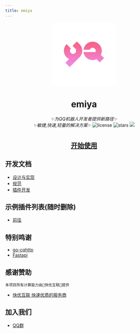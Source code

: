 ```yaml
---
title: emiya
---
```


<div align="center">
<img src='./img/YA.png' width='200' alt='logo' aling='middle'/>

# emiya
_✨为QQ机器人开发者提供新路径✨_  
_✨敏捷,快速,轻量的解决方案✨_
<img src="https://img.shields.io/github/license/Lixeer/emiya" alt="license" />
<img src="https://img.shields.io/github/stars/Lixeer/emiya" alt="stars" />
<img src="https://img.shields.io/badge/Support-Python%203.8%2B-green?" />  

# 

## [开始使用](./docs/开始使用)
</div>


## 开发文档

- [设计与实现](./docs/%E5%BC%80%E5%8F%91%E6%96%87%E6%A1%A3/build-emiya/%E8%AE%BE%E8%AE%A1%E4%B8%8E%E5%AE%9E%E7%8E%B0)
- [规范](./docs/%E5%BC%80%E5%8F%91%E6%96%87%E6%A1%A3/build-emiya/%E8%A7%84%E8%8C%83)
- [插件开发](./docs/category/2-plugins-docs)

## 示例插件列表(随时删除)
- [前往](https://github.com/Lixeer/emiya/blob/main/docs/%E6%8F%92%E4%BB%B6.md)



## 特别鸣谢


- [go-cqhttp](https://github.com/Mrs4s/go-cqhttp)
- [Fastapi](https://github.com/tiangolo/fastapi)
## 感谢赞助

`本项目所有计算能力由🏅快优互联🏅提供`

- [快优互联 快速优质的服务商](http://www.kyvps.cn)

##  加入我们
- [QQ群](https://qm.qq.com/q/Z4I2QiKKk2)







